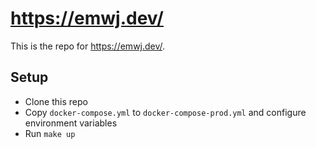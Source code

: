 # https://emwj.dev/

This is the repo for https://emwj.dev/.

## Setup
- Clone this repo
- Copy `docker-compose.yml` to `docker-compose-prod.yml` and configure environment variables
- Run `make up`
